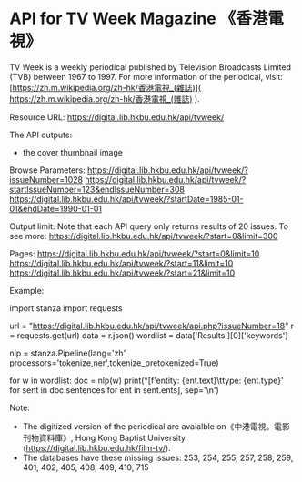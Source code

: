 # API for TV Week Magazine 《香港電視》

TV Week is a weekly periodical published by Television Broadcasts Limited (TVB) between 1967 to 1997.
For more information of the periodical, visit: [https://zh.m.wikipedia.org/zh-hk/香港電視_(雜誌)]( https://zh.m.wikipedia.org/zh-hk/香港電視_(雜誌) ).

Resource URL:
https://digital.lib.hkbu.edu.hk/api/tvweek/


The API outputs:
 - the cover thumbnail image


Browse Parameters:
https://digital.lib.hkbu.edu.hk/api/tvweek/?issueNumber=1028
https://digital.lib.hkbu.edu.hk/api/tvweek/?startIssueNumber=123&endIssueNumber=308
https://digital.lib.hkbu.edu.hk/api/tvweek/?startDate=1985-01-01&endDate=1990-01-01


Output limit:
Note that each API query only returns results of 20 issues. To see more:
https://digital.lib.hkbu.edu.hk/api/tvweek/?start=0&limit=300



Pages:
https://digital.lib.hkbu.edu.hk/api/tvweek/?start=0&limit=10
https://digital.lib.hkbu.edu.hk/api/tvweek/?start=11&limit=10
https://digital.lib.hkbu.edu.hk/api/tvweek/?start=21&limit=10


Example:

import stanza
import requests

url = "https://digital.lib.hkbu.edu.hk/api/tvweek/api.php?issueNumber=18"
r = requests.get(url)
data = r.json()
wordlist = data['Results'][0]['keywords']

nlp = stanza.Pipeline(lang='zh', processors='tokenize,ner',tokenize_pretokenized=True)

for w in wordlist:
    doc = nlp(w)
    print(*[f'entity: {ent.text}\ttype: {ent.type}' for sent in doc.sentences for ent in sent.ents], sep='\n')
    
    
    
    




Note:
- The digitized version of the periodical are avaialble on《中港電視。電影刊物資料庫》, Hong Kong Baptist University (https://digital.lib.hkbu.edu.hk/film-tv/).
- The databases have these missing issues: 253, 254, 255, 257, 258, 259, 401, 402, 405, 408, 409, 410, 715

